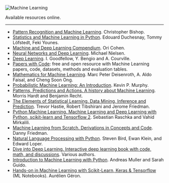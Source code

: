 
![Machine Learning](https://upload.wikimedia.org/wikipedia/commons/thumb/f/fe/Kernel_Machine.svg/320px-Kernel_Machine.svg.png)

Available resources online.


***


* [Pattern Recognition and Machine Learning](https://www.microsoft.com/en-us/research/publication/pattern-recognition-machine-learning/). Christopher Bishop. 
* [Statistics and Machine Learning in Python](https://duchesnay.github.io/pystatsml/). Edouard Duchesnay, Tommy Löfstedt, Feki Younes.
* [Machine and Deep Learning Compendium](https://mlcompendium.gitbook.io/machine-and-deep-learning-compendium/). Ori Cohen.
* [Neural Networks and Deep Learning](http://neuralnetworksanddeeplearning.com/index.html). Michael Nielsen.
* [Deep Learning](https://www.deeplearningbook.org/). I. Goodfellow, Y. Bengio and A. Courville.
* [Papers with Code](https://paperswithcode.com/): free and open resource with Machine Learning papers, code, datasets, methods and evaluation tables.
* [Mathematics for Machine Learning](https://mml-book.github.io/). Marc Peter Deisenroth, A. Aldo Faisal, and Cheng Soon Ong. 
* [Probabilistic Machine Learning: An Introduction](https://probml.github.io/pml-book/book1.html). Kevin P. Murphy. 
* [Patterns, Predictions and Actions. A history about Machine Learning](https://mlstory.org/). Morris Hardt and Benjamin Recht.
* [The Elements of Statistical Learning. Data Mining, Inference and Prediction](https://hastie.su.domains/Papers/ESLII.pdf). Trevor Hastie, Robert Tibshirani and Jerome Friedman.
* [Python Machine Learning. Machine Learning and Deep Learning with Python, scikit-learn and Tensorflow 2](https://github.com/rasbt/python-machine-learning-book-3rd-edition). Sebastian Raschka and Vahid Mirkalili. 
* [Machine Learning from Scratch. Derivations in Concepts and Code](https://dafriedman97.github.io/mlbook/content/introduction.html). Danny Friedman.
* [Natural Language Processing with Python](https://www.nltk.org/book/). Steven Bird, Ewan Klein, and Edward Loper.
* [Dive into Deep Learning. Interactive deep learning book with code, math, and discussions](https://d2l.ai/index.html). Various authors.
* [Introduction to Machine Learning with Python](https://github.com/amueller/introduction_to_ml_with_python). Andreas Muller and Sarah Guido.
* [Hands-on in Machine Learning with Scikit-Learn, Keras & Tensorflow](https://github.com/ageron/handson-ml2) (ML Notebooks). Aurélien Géron.

